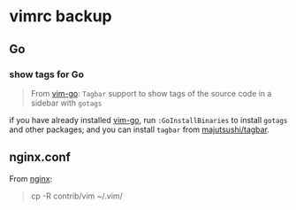 # vimrc backup

## Go

### show tags for Go

> From [vim-go](https://github.com/fatih/vim-go):
> `Tagbar` support to show tags of the source code in a sidebar with `gotags`

if you have already installed [vim-go](https://github.com/fatih/vim-go), run `:GoInstallBinaries` to
install `gotags` and other packages; and you can install `tagbar` from [majutsushi/tagbar](https://github.com/majutsushi/tagbar).

## nginx.conf

From [nginx](https://github.com/nginx/nginx/blob/release-1.11.10/contrib/README#L17):

> cp -R contrib/vim ~/.vim/

